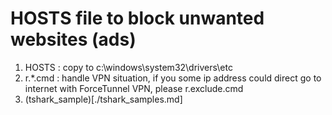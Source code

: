 # HOSTS file to block unwanted websites (ads)

1. HOSTS : copy to c:\windows\system32\drivers\etc
2. r.*.cmd : handle VPN situation, if you some ip address could direct go to internet with ForceTunnel VPN, please r.exclude.cmd
3. (tshark_sample)[./tshark_samples.md]